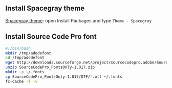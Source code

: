 
Install Spacegray theme
---------------------------------
[Spacegray theme](http://kkga.github.io/spacegray/): open Install Packages and type `Theme - Spacegray`


Install Source Code Pro font 
-------------------------------------
```bash
#!/bin/bash
mkdir /tmp/adodefont
cd /tmp/adodefont
wget http://downloads.sourceforge.net/project/sourcecodepro.adobe/SourceCodePro_FontsOnly-1.017.zip
unzip SourceCodePro_FontsOnly-1.017.zip
mkdir -p ~/.fonts
cp SourceCodePro_FontsOnly-1.017/OTF/*.otf ~/.fonts
fc-cache -f -v
```




